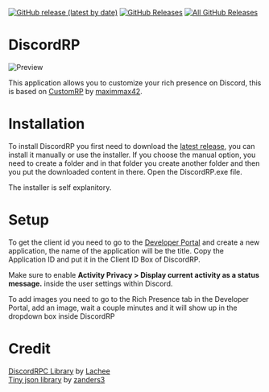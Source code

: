 <p>
  <a href="https://github.com/ghostkiller967/DiscordRP/releases/latest"><img alt="GitHub release (latest by date)" src="https://img.shields.io/github/v/tag/ghostkiller967/DiscordRP?color=19e2e2&label=latest&logo=github"></a>
  <a href="https://github.com/ghostkiller967/DiscordRP/releases/latest"><img alt="GitHub Releases" src="https://img.shields.io/github/downloads/ghostkiller967/DiscordRP/latest/total?color=19e2e2&label=downloads&logo=github"></a>
  <a href="https://github.com/ghostkiller967/DiscordRP/releases"><img alt="All GitHub Releases" src="https://img.shields.io/github/downloads/ghostkiller967/DiscordRP/total?color=19e2e2&label=total%20downloads&logo=github"></a>
</p>

# DiscordRP
![Preview](https://i.imgur.com/DENM02V.png)

This application allows you to customize your rich presence on Discord, this is based on [CustomRP](https://github.com/maximmax42/Discord-CustomRP) by [maximmax42](https://github.com/maximmax42).

# Installation

To install DiscordRP you first need to download the [latest release](https://github.com/ghostkiller967/DiscordRP/releases/latest), you can install it manually or use the installer. If you choose the manual option, you need to create a folder and in that folder you create another folder and then you put the downloaded content in there. Open the DiscordRP.exe file.

The installer is self explanitory.

# Setup

To get the client id you need to go to the [Developer Portal](https://discord.com/developers/applications) and create a new application, the name of the application will be the title. Copy the Application ID and put it in the Client ID Box of DiscordRP.

Make sure to enable **Activity Privacy > Display current activity as a status message.** inside the user settings within Discord.

To add images you need to go to the Rich Presence tab in the Developer Portal, add an image, wait a couple minutes and it will show up in the dropdown box inside DiscordRP

# Credit
[DiscordRPC Library](https://github.com/Lachee/discord-rpc-csharp) by [Lachee](https://github.com/Lachee) <br />
[Tiny json library](https://github.com/zanders3/json) by [zanders3](https://github.com/zanders3)

